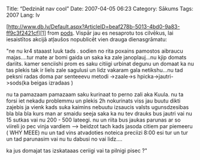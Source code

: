 Title: “Dedzināt nav cool”
Date: 2007-04-05 06:23
Category: Sākums
Tags: 2007
Lang: lv

[http://www.db.lv/Default.aspx?ArticleID=beaf278b-5013-4bd0-9a83-ff9c3f2421cf][1] from [pods][2]. Vispār jau es nesaprotu tos cilvēkus, lai iesaistītos akcijā atļaušos nopublicēt vien drauga dienasgrāmatu:

"ne nu kr4 staaast luuk tads . sodien no rita poxains pamostos aibraucu majas....tur mate ar bomi gaida un saka ka zale janoplauj...nu kjip domats dariits. kamer senciishi prom es saku citiigi urbinat degunu un domaat ka nu tas plekis tak ir liels zale sagulusi un lidz vakaram gala netikshu...nu tad peksni radas doma par senteeevu metodi -&gt;zaale-&gt;s
hpicka->jautri->sods(ka beigas izradaas )

nu ta pamazaam pamazaam saku kurinaat to perno zali aka Kuula. nu ta forsi iet nekadu problemmu un plekis 2h nokurinats viss jau buutu dikti zajebis ja vienk kads suka kaimins nebuutu izsaucis valsts ugunsdzesibas bla bla bla kurs man ar smaidu seeja saka ka nu tev drauks bus jautri vai nu 15 sutkas vai nu 200 - 500 lateegi. nu un riita bus jaukas parunas ar so viireli jo pec vinja vardiem --> beidzot tach kads jasoda citiem par piemeeru ( WHY MEEE) nu un tad vins atvadoties noteica preciizi 8:00 esi tur un tur un tad parunasim vai nu tu dabusi no vai lidz....

ka jus domajat tas izskataaas ceriigi vai ta pilnigi pisec ?"

  [1]: http://www.db.lv/Default.aspx?ArticleID=beaf278b-5013-4bd0-9a83-ff9c3f2421cf
  [2]: http://pods.lv/blog/2007/04/kamer_tu_kulu_tikmer_kaimins_tavu_sievu.html
